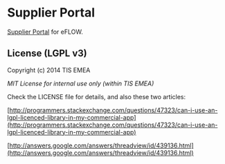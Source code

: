 Supplier Portal
=========================

[Supplier Portal](http://supplierportal.aws.af.cm/#/) for eFLOW.


License (LGPL v3)
---------------
Copyright (c) 2014 TIS EMEA

*MIT License for internal use only (within TIS EMEA)*

Check the LICENSE file for details, and also these two articles:

[http://programmers.stackexchange.com/questions/47323/can-i-use-an-lgpl-licenced-library-in-my-commercial-app](http://programmers.stackexchange.com/questions/47323/can-i-use-an-lgpl-licenced-library-in-my-commercial-app)

[http://answers.google.com/answers/threadview/id/439136.html](http://answers.google.com/answers/threadview/id/439136.html)
